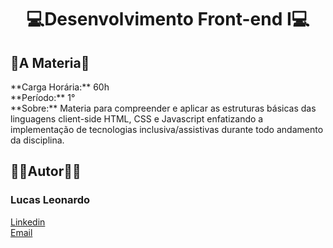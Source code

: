 <h1 align="center">💻Desenvolvimento Front-end I💻</h1>

<h2 id="about">📜A Materia📜</h2>
**Carga Horária:** 60h <br/>
**Período:** 1° <br/>
**Sobre:** Materia para compreender e aplicar as estruturas básicas das linguagens client-side HTML, CSS e
Javascript enfatizando a implementação de tecnologias inclusiva/assistivas durante todo andamento da disciplina.

<br />
<h2 id="owner">🧔🏻Autor🧔🏻</h2>

<h3>Lucas Leonardo</h3>

[Linkedin](https://www.linkedin.com/in/caslujpg/)</br>
[Email](caslujpg@gmail.com)
